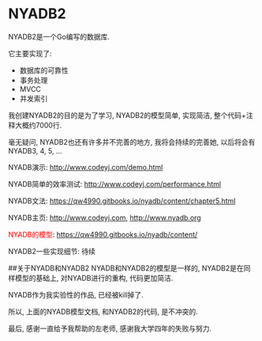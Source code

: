 # NYADB2
NYADB2是一个Go编写的数据库.

它主要实现了:
+ 数据库的可靠性
+ 事务处理
+ MVCC
+ 并发索引

我创建NYADB2的目的是为了学习, NYADB2的模型简单, 实现简洁, 整个代码+注释大概约7000行.

毫无疑问, NYADB2也还有许多并不完善的地方, 我将会持续的完善她, 以后将会有NYADB3, 4, 5, ...

NYADB演示: http://www.codeyj.com/demo.html

NYADB简单的效率测试: http://www.codeyj.com/performance.html

NYADB文法: https://qw4990.gitbooks.io/nyadb/content/chapter5.html

NYADB主页: http://www.codeyj.com, http://www.nyadb.org

<font color="red">NYADB的模型</font>: https://qw4990.gitbooks.io/nyadb/content/

NYADB2一些实现细节: 待续

##关于NYADB和NYADB2
NYADB和NYADB2的模型是一样的, NYADB2是在同样模型的基础上, 对NYADB进行的重构, 代码更加简洁.

NYADB作为我实验性的作品, 已经被kill掉了.

所以, 上面的NYADB模型文档, 和NYADB2的代码, 是不冲突的.

最后, 感谢一直给予我帮助的左老师, 感谢我大学四年的失败与努力.
